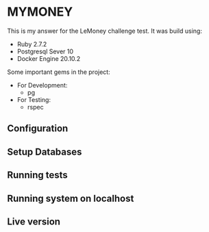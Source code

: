 # MYMONEY

This is my answer for the LeMoney challenge test.
It was build using:
 * Ruby 2.7.2
 * Postgresql Sever 10
 * Docker Engine 20.10.2

Some important gems in the project:
 * For Development:
    * pg 
 * For Testing:
    * rspec

## Configuration

## Setup Databases

## Running tests

## Running system on localhost

## Live version